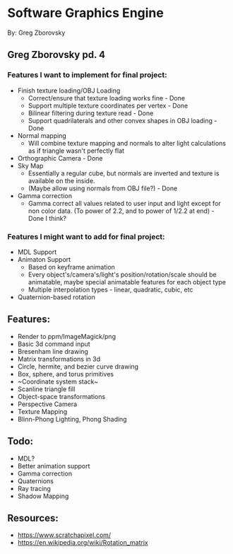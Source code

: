 # Software Graphics Engine
By: Greg Zborovsky

## Greg Zborovsky pd. 4
### Features I want to implement for final project:
* Finish texture loading/OBJ Loading
  * Correct/ensure that texture loading works fine - Done
  * Support multiple texture coordinates per vertex - Done
  * Bilinear filtering during texture read  - Done
  * Support quadrilaterals and other convex shapes in OBJ loading - Done
* Normal mapping
  * Will combine texture mapping and normals to alter light calculations as if triangle wasn't perfectly flat
* Orthographic Camera - Done
* Sky Map
  * Essentially a regular cube, but normals are inverted and texture is available on the inside.
  * (Maybe allow using normals from OBJ file?) - Done
* Gamma correction
  * Gamma correct all values related to user input and light except for non color data. (To power of 2.2, and to power of 1/2.2 at end) - Done I think?

### Features I might want to add for final project:
* MDL Support
* Animaton Support
  * Based on keyframe animation
  * Every object's/camera's/light's position/rotation/scale should be animatable, maybe special animatable features for each object type
  * Multiple interpolation types - linear, quadratic, cubic, etc
* Quaternion-based rotation

## Features:
* Render to ppm/ImageMagick/png
* Basic 3d command input
* Bresenham line drawing
* Matrix transformations in 3d
* Circle, hermite, and bezier curve drawing
* Box, sphere, and torus primitives
* ~Coordinate system stack~
* Scanline triangle fill
* Object-space transformations
* Perspective Camera
* Texture Mapping
* Blinn-Phong Lighting, Phong Shading

## Todo:
* MDL?
* Better animation support
* Gamma correction
* Quaternions
* Ray tracing
* Shadow Mapping

## Resources:
* https://www.scratchapixel.com/
* https://en.wikipedia.org/wiki/Rotation_matrix
